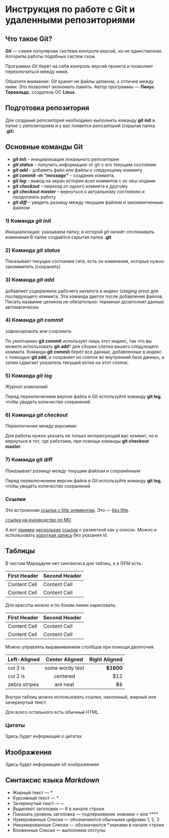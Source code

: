 # Инструкция по работе с Git и удаленными репозиториями 

## Что такое Git? 
**Git** — самая популярная система контроля версий, но не единственная. Алгоритм работы подобных систем схож. 

Программа *Git* берёт на себя контроль версий проекта и позволяет переключаться между ними. 

Обратите внимание: *Git* хранит не файлы целиком, а отличия между ними. Это позволяет экономить память. Автор программы — **Линус Торвальдс**, создатель ОС **Linux**. 

## Подготовка репозитория
Для создания репозитория необходимо выполнить команду **git init** в папке с репозиторием и у вас появится репозиторий (скрытая папка **.git**)

## Основные команды Git

* ***git init*** – инициализация локального репозитория
* ***git status*** – получить информацию от git о его текущем состоянии
* ***git add*** – добавить файл или файлы к следующему коммиту
* ***git commit -m “message”*** – создание коммита.
* ***git log*** – вывод на экран истории всех коммитов с их хеш-кодами
* ***git checkout*** – переход от одного коммита к другому
* ***git checkout master*** – вернуться к актуальному состоянию и продолжить работу
* ***git diff*** – увидеть разницу между текущим файлом и закоммиченным файлом

### 1) Команда *git init*
Инициализация: указываем папку, в которой
*git* начнёт отслеживать изменения
В папке создаётся скрытая папка **.git**

### 2) Команда *git status*
Показывает текущее состояние гита, есть 
ли изменения, которые нужно закоммитить
(сохранить)

### 3) Команда *git add*
добавляет содержимое рабочего каталога 
в индекс (*staging area*) для последующего коммита. Эта команда дается после добавления
файлов. Писать название целиком не обязательно: терминал дозаполнит данные автоматически.

### 4) Команда *git commit*
*зафиксировать или сохранить*

По умолчанию **git commit** использует лишь этот индекс, так что вы можете использовать **git add*** 
для сборки слепка вашего следующего коммита.
Команда **git commit** берёт все данные, добавленные в индекс с помощью **git add**, и сохраняет их
слепок во внутренней базе данных, а затем сдвигает указатель текущей ветки на этот слепок.

### 5) Команда *git log*
*Журнал изменений*

Перед переключением версии файла в *Git*
используйте команду **git log**, чтобы увидеть
количество сохранений

### 6) Команда *git checkout*
*Переключение между версиями.*

Для работы нужно указать не только
интересующий вас коммит, но и вернуться 
в тот, где работаем, при помощи команды 
**git checkout master**.

### 7) Команда git diff
*Показывает разницу между текущим файлом
и сохранённым*

Перед переключением версии файла в *Git*
используйте команду **git log**, чтобы увидеть
количество сохранений

### Ссылки

Это встроенная [ссылка с title элементом](http://example.com/link "Я ссылка"). Это — [без title](http://example.com/link).

[ссылка на руководство по MD](https://paulradzkov.com/2014/markdown_cheatsheet/)

А вот [пример][1] [нескольких][2] [ссылок][id] с разметкой как у сносок. Можно и использовать [короткая запись][] без указания id.

[1]: http://example.com/ "Optional Title Here"
[2]: http://example.com/some
[id]: http://example.com/links (Optional Title Here)
[короткая запись]: http://example.com/short


## Таблицы

В чистом Маркдауне нет синтаксиса для таблиц, а в GFM есть.

First Header  | Second Header
------------- | -------------
Content Cell  | Content Cell
Content Cell  | Content Cell

Для красоты можно и по бокам линии нарисовать:

| First Header  | Second Header |
| ------------- | ------------- |
| Content Cell  | Content Cell  |
| Content Cell  | Content Cell  |

Можно управлять выравниванием столбцов при помощи двоеточия.

| Left-Aligned  | Center Aligned  | Right Aligned |
|:------------- |:---------------:| -------------:|
| col 3 is      | some wordy text |     **$1600** |
| col 2 is      | centered        |         $12   |
| zebra stripes | are neat        |        ~~$1~~ |

Внутри таблиц можно использовать ссылки, наклонный, жирный или зачеркнутый текст.

Для всего остального есть обычный HTML.

### Цитаты
Здесь будет информация о цитатах

## Изображения
Здесь будет информация об изображениях

## Синтаксис языка ***Markdown***
* Жирный текст — *
* Курсивный текст — *
* Зачеркнутый текст — ~
* Выделяют заголовки — # в начале строки
* Показать уровень заголовка —
подчеркивание знаками = или ****
* Нумерованные Списки — обозначаются
обычными цифрами 1, 2, 3
* Ненумерованные Списки — обозначаются
*знаками в начале строки
* Вложенные Списки — выполняем отступы
